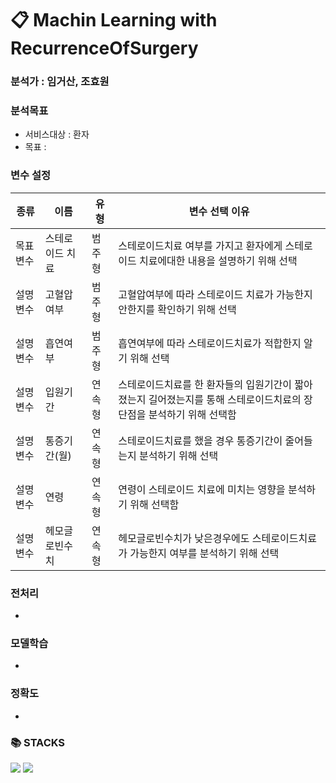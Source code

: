 # 📋 Machin Learning with RecurrenceOfSurgery
### 분석가 : 임거산, 조효원 
### 분석목표
- 서비스대상 : 환자 
- 목표 : 

 
###  변수 설정
| 종류 | 이름 | 유형 | 변수 선택 이유
|---|---|---|---|
|목표변수 |스테로이드 치료|범주형|스테로이드치료 여부를 가지고 환자에게 스테로이드 치료에대한 내용을 설명하기 위해 선택 |
|설명변수 |고혈압여부|범주형|고혈압여부에 따라 스테로이드 치료가 가능한지 안한지를 확인하기 위해 선택|
|설명변수 |흡연여부|범주형|흡연여부에 따라 스테로이드치료가 적합한지 알기 위해 선택 |
|설명변수 |입원기간|연속형| 스테로이드치료를 한 환자들의 입원기간이 짧아졌는지 길어졌는지를 통해 스테로이드치료의 장단점을 분석하기 위해 선택함|
|설명변수 |통증기간(월)|연속형|스테로이드치료를 했을 경우 통증기간이 줄어들는지 분석하기 위해 선택|
|설명변수 |연령|연속형| 연령이 스테로이드 치료에 미치는 영향을 분석하기 위해 선택함|
|설명변수 |헤모글로빈수치|연속형|헤모글로빈수치가 낮은경우에도 스테로이드치료가 가능한지 여부를 분석하기 위해 선택|

### 전처리
-

### 모델학습
-

### 정확도
-

### 📚 STACKS

<img src="https://img.shields.io/badge/python-3776AB?style=for-the-badge&logo=python&logoColor=white"> 
  <img src="https://img.shields.io/badge/github-181717?style=for-the-badge&logo=github&logoColor=white">
